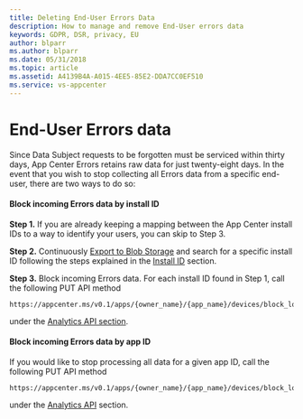 ```yaml
---
title: Deleting End-User Errors Data 
description: How to manage and remove End-User errors data  
keywords: GDPR, DSR, privacy, EU
author: blparr
ms.author: blparr
ms.date: 05/31/2018 
ms.topic: article 
ms.assetid: A4139B4A-A015-4EE5-85E2-DDA7CC0EF510
ms.service: vs-appcenter
---
```

<!----
# How to handle a "forget me" request from one of my users

##Overview

Forgetting users mean:
- Remove all the personal identifiable information (PII) you have about them.
- Ensure that their data is no longer processed.

### Removing Errors data for a user
-->
# End-User Errors data

Since Data Subject requests to be forgotten must be serviced within thirty days, App Center Errors retains raw data for just twenty-eight days. In the event that you wish to stop collecting all Errors data from a specific end-user, there are two ways to do so:

#### Block incoming Errors data by install ID

**Step 1.** If you are already keeping a mapping between the App Center install IDs to a way to identify your users, you can skip to Step 3.

**Step 2.** Continuously [Export to Blob Storage](~/analytics/export.md) and search for a specific install ID following the steps explained in the [Install ID](/gdpr/install-id.md) section.

**Step 3.** Block incoming Errors data. For each install ID found in Step 1, call the following PUT API method 
```
https://appcenter.ms/v0.1/apps/{owner_name}/{app_name}/devices/block_logs/{install_id}
```
under the [Analytics API section](https://openapi.appcenter.ms/#/analytics/Devices_BlockLogs).


#### Block incoming Errors data by app ID

If you would like to stop processing all data for a given app ID, call the following PUT API method 
```
https://appcenter.ms/v0.1/apps/{owner_name}/{app_name}/devices/block_logs
``` 
under the [Analytics API](https://openapi.appcenter.ms/#/analytics/App_BlockLogs) section.

